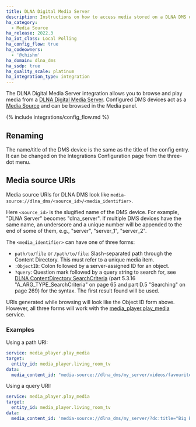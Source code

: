 ```yaml
---
title: DLNA Digital Media Server
description: Instructions on how to access media stored on a DLNA DMS device with Home Assistant.
ha_category:
  - Media Source
ha_release: 2022.3
ha_iot_class: Local Polling
ha_config_flow: true
ha_codeowners:
  - '@chishm'
ha_domain: dlna_dms
ha_ssdp: true
ha_quality_scale: platinum
ha_integration_type: integration
---
```


The DLNA Digital Media Server integration allows you to browse and play media from a [DLNA Digital Media Server](https://www.dlna.org/). Configured DMS devices act as a [Media Source](/integrations/media_source/) and can be browsed in the Media panel.

{% include integrations/config_flow.md %}

## Renaming

The name/title of the DMS device is the same as the title of the config entry. It can be changed on the Integrations Configuration page from the three-dot menu.

## Media source URIs

Media source URIs for DLNA DMS look like `media-source://dlna_dms/<source_id>/<media_identifier>`.

Here `<source_id>` is the slugified name of the DMS device. For example, "DLNA Server" becomes "dlna_server". If multiple DMS devices have the same name, an underscore and a unique number will be appended to the end of some of them, e.g., "server", "server_1", "server_2".

The `<media_identifier>` can have one of three forms:

- `path/to/file` or `/path/to/file`: Slash-separated path through the Content Directory. This must refer to a unique media item.
- `:ObjectID`: Colon followed by a server-assigned ID for an object.
- `?query`: Question mark followed by a query string to search for, see [DLNA ContentDirectory SearchCriteria](https://openconnectivity.org/wp-content/uploads/2015/11/UPnP-av-ContentDirectory-v4-Service.pdf) (part 5.3.16 "A_ARG_TYPE_SearchCriteria" on page 65 and part D.5 "Searching" on page 269) for the syntax. The first result found will be used.

URIs generated while browsing will look like the Object ID form above. However, all three forms will work with the [media_player.play_media](/integrations/media_player/#service-media_playerplay_media) service.

### Examples

Using a path URI:

```yaml
service: media_player.play_media
target:
  entity_id: media_player.living_room_tv
data:
  media_content_id: "media-source://dlna_dms/my_server/videos/favourites/Epic Sax Guy 10 Hours.mp4"
```

Using a query URI:

```yaml
service: media_player.play_media
target:
  entity_id: media_player.living_room_tv
data:
  media_content_id: 'media-source://dlna_dms/my_server/?dc:title="Big Buck Bunny"'
```
